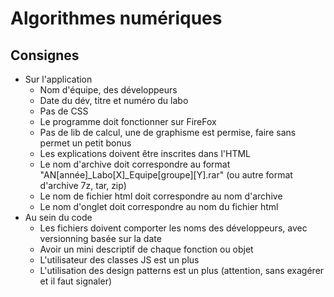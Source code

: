 # Algorithmes numériques

## Consignes

* Sur l'application
    * Nom d'équipe, des développeurs
    * Date du dév, titre et numéro du labo
    * Pas de CSS
    * Le programme doit fonctionner sur FireFox
    * Pas de lib de calcul, une de graphisme est permise, faire sans permet un petit bonus
    * Les explications doivent être inscrites dans l'HTML
    * Le nom d'archive doit correspondre au format "AN[année]_Labo[X]_Equipe[groupe][Y].rar" (ou autre format d'archive 7z, tar, zip)
    * Le nom de fichier html doit correspondre au nom d'archive
    * Le nom d'onglet doit correspondre au nom du fichier html
* Au sein du code
    * Les fichiers doivent comporter les noms des développeurs, avec versionning basée sur la date
    * Avoir un mini descriptif de chaque fonction ou objet
    * L'utilisateur des classes JS est un plus
    * L'utilisation des design patterns est un plus (attention, sans exagérer et il faut signaler)


<Posts/>
